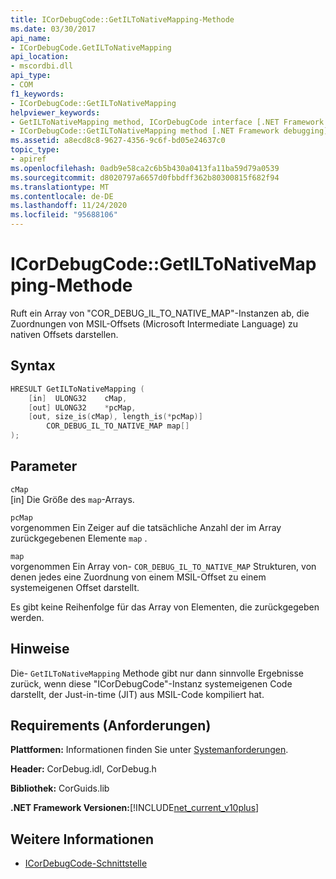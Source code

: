 ```yaml
---
title: ICorDebugCode::GetILToNativeMapping-Methode
ms.date: 03/30/2017
api_name:
- ICorDebugCode.GetILToNativeMapping
api_location:
- mscordbi.dll
api_type:
- COM
f1_keywords:
- ICorDebugCode::GetILToNativeMapping
helpviewer_keywords:
- GetILToNativeMapping method, ICorDebugCode interface [.NET Framework debugging]
- ICorDebugCode::GetILToNativeMapping method [.NET Framework debugging]
ms.assetid: a8ecd8c8-9627-4356-9c6f-bd05e24637c0
topic_type:
- apiref
ms.openlocfilehash: 0adb9e58ca2c6b5b430a0413fa11ba59d79a0539
ms.sourcegitcommit: d8020797a6657d0fbbdff362b80300815f682f94
ms.translationtype: MT
ms.contentlocale: de-DE
ms.lasthandoff: 11/24/2020
ms.locfileid: "95688106"
---
```

# <a name="icordebugcodegetiltonativemapping-method"></a>ICorDebugCode::GetILToNativeMapping-Methode

Ruft ein Array von "COR_DEBUG_IL_TO_NATIVE_MAP"-Instanzen ab, die Zuordnungen von MSIL-Offsets (Microsoft Intermediate Language) zu nativen Offsets darstellen.  
  
## <a name="syntax"></a>Syntax  
  
```cpp  
HRESULT GetILToNativeMapping (  
    [in]  ULONG32    cMap,  
    [out] ULONG32    *pcMap,  
    [out, size_is(cMap), length_is(*pcMap)]  
        COR_DEBUG_IL_TO_NATIVE_MAP map[]  
);  
```  
  
## <a name="parameters"></a>Parameter  

 `cMap`  
 [in] Die Größe des `map`-Arrays.  
  
 `pcMap`  
 vorgenommen Ein Zeiger auf die tatsächliche Anzahl der im Array zurückgegebenen Elemente `map` .  
  
 `map`  
 vorgenommen Ein Array von- `COR_DEBUG_IL_TO_NATIVE_MAP` Strukturen, von denen jedes eine Zuordnung von einem MSIL-Offset zu einem systemeigenen Offset darstellt.  
  
 Es gibt keine Reihenfolge für das Array von Elementen, die zurückgegeben werden.  
  
## <a name="remarks"></a>Hinweise  

 Die- `GetILToNativeMapping` Methode gibt nur dann sinnvolle Ergebnisse zurück, wenn diese "ICorDebugCode"-Instanz systemeigenen Code darstellt, der Just-in-time (JIT) aus MSIL-Code kompiliert hat.  
  
## <a name="requirements"></a>Requirements (Anforderungen)  

 **Plattformen:** Informationen finden Sie unter [Systemanforderungen](../../get-started/system-requirements.md).  
  
 **Header:** CorDebug.idl, CorDebug.h  
  
 **Bibliothek:** CorGuids.lib  
  
 **.NET Framework Versionen:**[!INCLUDE[net_current_v10plus](../../../../includes/net-current-v10plus-md.md)]  
  
## <a name="see-also"></a>Weitere Informationen

- [ICorDebugCode-Schnittstelle](icordebugcode-interface1.md)
